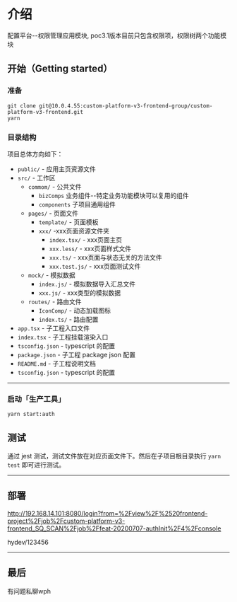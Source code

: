 <!--
 * @Author: wph
 * @Date: 2020-07-27 14:51:28
 * @LastEditTime: 2020-07-27 17:49:41
 * @LastEditors: Please set LastEditors
 * @Description: 权限管理说明文档
 * @FilePath: \custom-platform-v3-frontend\packages\provider-app-hub\AuthManager\README.md
--> 
# 介绍

配置平台--权限管理应用模块, poc3.1版本目前只包含权限项，权限树两个功能模块

## 开始（Getting started）

### 准备

```shell
git clone git@10.0.4.55:custom-platform-v3-frontend-group/custom-platform-v3-frontend.git
yarn
```

### 目录结构

项目总体方向如下：

- `public/` - 应用主页资源文件
- `src/` - 工作区
  - `commom/` - 公共文件
    - `bizComps` 业务组件--特定业务功能模块可以复用的组件
    - `components` 子项目通用组件
  - `pages/` - 页面文件
    - `template/` - 页面模板
    - `xxx/` -xxx页面资源文件夹
      - `index.tsx/` - xxx页面主页
      - `xxx.less/` -  xxx页面样式文件
      - `xxx.ts/` - xxx页面与状态无关的方法文件
      - `xxx.test.js/` - xxx页面测试文件
  - `mock/` - 模拟数据
    - `index.js/` - 模拟数据导入汇总文件
    - `xxx.js/` - xxx类型的模拟数据
  - `routes/` - 路由文件
    - `IconComp/` - 动态加载图标
    - `index.ts/` - 路由配置
- `app.tsx` - 子工程入口文件
- `index.tsx` - 子工程挂载渲染入口
- `tsconfig.json` - typescript 的配置
- `package.json` - 子工程 package json 配置
- `README.md` - 子工程说明文档
- `tsconfig.json` - typescript 的配置

-----


### 启动「生产工具」

```shell
yarn start:auth
```


## 测试

通过 jest 测试，测试文件放在对应页面文件下。然后在子项目根目录执行 `yarn test` 即可进行测试。

-----

## 部署

http://192.168.14.101:8080/login?from=%2Fview%2F%2520frontend-project%2Fjob%2Fcustom-platform-v3-frontend_SQ_SCAN%2Fjob%2Ffeat-20200707-authInit%2F4%2Fconsole

hydev/123456


-----

## 最后

有问题私聊wph
